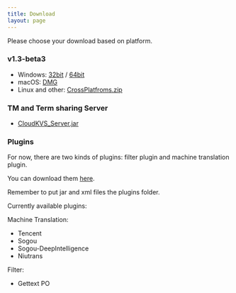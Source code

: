 ```yaml
---
title: Download
layout: page
---
```


Please choose your download based on platform.

### v1.3-beta3

* Windows: [32bit](https://github.com/xulihang/BasicCAT/releases/download/v1.3-beta3/BasicCAT-windows-x86.exe) /  [64bit](https://github.com/xulihang/BasicCAT/releases/download/v1.3-beta3/BasicCAT-windows-x64.exe)
* macOS:  [DMG](https://github.com/xulihang/BasicCAT/releases/download/v1.3-beta3/BasicCAT_mac.dmg)
* Linux and other:  [CrossPlatfroms.zip](https://github.com/xulihang/BasicCAT/releases/download/v1.3-beta3/BasicCAT-crossplatforms.zip)


### TM and Term sharing Server

*  [CloudKVS_Server.jar](https://github.com/xulihang/BasicCAT/releases/download/v1.2-beta2/CloudKVS_Server.jar)


### Plugins

For now, there are two kinds of plugins: filter plugin and machine translation plugin.

You can download them [here](https://github.com/xulihang/BasicCAT/releases/download/plugins/all_plugins.zip).

Remember to put jar and xml files the plugins folder.

Currently available plugins:

Machine Translation:

* Tencent 
* Sogou
* Sogou-DeepIntelligence
* Niutrans


Filter:

* Gettext PO

